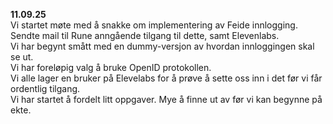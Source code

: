 **11.09.25**  
Vi startet møte med å snakke om implementering av Feide innlogging. Sendte mail til Rune anngående tilgang til dette, samt Elevenlabs.  
Vi har begynt smått med en dummy-versjon av hvordan innloggingen skal se ut.  
Vi har foreløpig valg å bruke OpenID protokollen.  
Vi alle lager en bruker på Elevelabs for å prøve å sette oss inn i det før vi får ordentlig tilgang.  
Vi har startet å fordelt litt oppgaver. Mye å finne ut av før vi kan begynne på ekte.